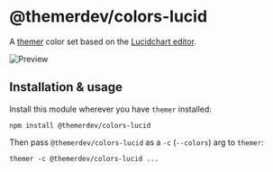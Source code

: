 # @themerdev/colors-lucid

A [themer](https://github.com/themerdev/themer) color set based on the [Lucidchart editor](https://lucidchart.com/demo).

![Preview](https://cdn.jsdelivr.net/gh/themerdev/themer@a186c8585721d5defbf4cb1bc94165144d4dd35a/cli/packages/themer-colors-lucid/assets/preview.png)

## Installation & usage

Install this module wherever you have `themer` installed:

    npm install @themerdev/colors-lucid

Then pass `@themerdev/colors-lucid` as a `-c` (`--colors`) arg to `themer`:

    themer -c @themerdev/colors-lucid ...
